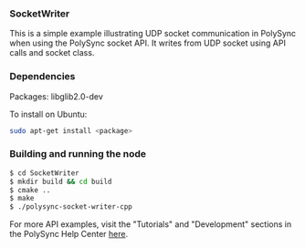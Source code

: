 ### SocketWriter

This is a simple example illustrating UDP socket communication in PolySync when using the PolySync socket API.
It writes from UDP socket using API calls and socket class.

### Dependencies

Packages: libglib2.0-dev

To install on Ubuntu:

```bash
sudo apt-get install <package>
```

### Building and running the node

```bash
$ cd SocketWriter 
$ mkdir build && cd build
$ cmake ..
$ make
$ ./polysync-socket-writer-cpp
```

For more API examples, visit the "Tutorials" and "Development" sections in the PolySync Help Center [here](https://help.polysync.io/articles/).
